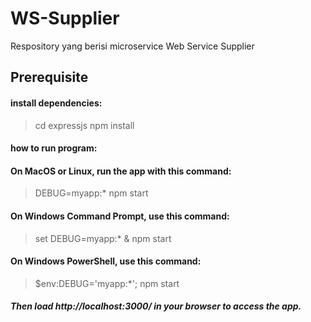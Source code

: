 # WS-Supplier

Respository yang berisi microservice Web Service Supplier

## Prerequisite
#### install dependencies:

> cd expressjs
> npm install

#### how to run program:
#### On MacOS or Linux, run the app with this command:

> DEBUG=myapp:* npm start

#### On Windows Command Prompt, use this command:

> set DEBUG=myapp:* & npm start

#### On Windows PowerShell, use this command:

> $env:DEBUG='myapp:*'; npm start

##### Then load http://localhost:3000/ in your browser to access the app.